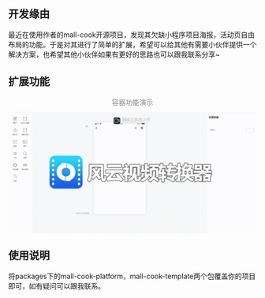 ## 开发缘由

<p>
  最近在使用作者的mall-cook开源项目，发现其欠缺小程序项目海报，活动页自由布局的功能。于是对其进行了简单的扩展，希望可以给其他有需要小伙伴提供一个解决方案，也希望其他小伙伴如果有更好的思路也可以跟我联系分享~
</p>

## 扩展功能
<figcaption style="margin-top: 10px;margin-bottom: 10px; text-align: center; color: #888; font-size: 14px;">容器功能演示</figcaption>
<img src="./static/mc-container.gif" alt style="display: block; margin: 0 auto; max-width: 100%;">

## 使用说明
将packages下的mall-cook-platform，mall-cook-template两个包覆盖你的项目即可，如有疑问可以跟我联系。